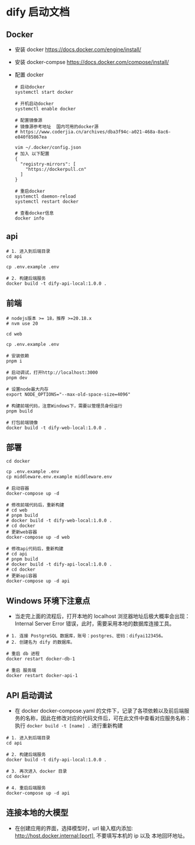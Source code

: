 # dify 启动文档

## Docker

- 安装 docker https://docs.docker.com/engine/install/
- 安装 docker-compse https://docs.docker.com/compose/install/
- 配置 docker

  ```shell
  # 启动docker
  systemctl start docker

  # 开机启动docker
  systemctl enable docker

  # 配置镜像源
  # 镜像源参考地址  国内可用的docker源
  # https://www.coderjia.cn/archives/dba3f94c-a021-468a-8ac6-e840f85867ea

  vim ~/.docker/config.json
  # 加入 以下配置
  {
    "registry-mirrors": [
      "https://dockerpull.cn"
    ]
  }

  # 重启docker
  systemctl daemon-reload
  systemctl restart docker

  # 查看docker信息
  docker info
  ```

## api
```shell
# 1. 进入到后端目录
cd api

cp .env.example .env

# 2. 构建后端服务
docker build -t dify-api-local:1.0.0 .
```

## 前端
```shell
# nodejs版本 >= 18，推荐 >=20.18.x
# nvm use 20

cd web

cp .env.example .env

# 安装依赖
pnpm i

# 启动调试，打开http://localhost:3000
pnpm dev

# 设置node最大内存
export NODE_OPTIONS="--max-old-space-size=4096"

# 构建前端代码，注意Windows下，需要以管理员身份运行
pnpm build

# 打包前端镜像
docker build -t dify-web-local:1.0.0 .
```

## 部署

```shell
cd docker

cp .env.example .env
cp middleware.env.example middleware.env

# 启动容器
docker-compose up -d

# 修改前端代码后，重新构建
# cd web
# pnpm build
# docker build -t dify-web-local:1.0.0 .
# cd docker
# 更新web容器
docker-compose up -d web

# 修改api代码后，重新构建
# cd api
# pnpm build
# docker build -t dify-api-local:1.0.0 .
# cd docker
# 更新api容器
docker-compose up -d api
```

## Windows 环境下注意点

- 当走完上面的流程后，打开本地的 localhost 浏览器地址后极大概率会出现：Internal Server Error 错误，此时，需要采用本地的数据库连接工具。

```shell
# 1. 连接 PostgreSQL 数据库，账号：postgres、密码：difyai123456。
# 2. 创建名为 dify 的数据库。

# 重启 db 进程
docker restart docker-db-1

# 重启 服务端
docker restart docker-api-1
```

## API 启动调试

- 在 docker docker-compose.yaml 的文件下，记录了各项依赖以及前后端服务的名称，因此在修改对应的代码文件后，可在此文件中查看对应服务名称：执行 `docker build -t [name] .` 进行重新构建

```shell
# 1. 进入到后端目录
cd api

# 2. 构建后端服务
docker build -t dify-api-local:1.0.0 .

# 3. 再次进入 docker 目录
cd docker

# 4. 重启后端服务
docker-compose up -d api
```

## 连接本地的大模型

- 在创建应用的界面，选择模型时，url 输入框内添加: http://host.docker.internal:[port], 不要填写本机的 ip 以及 本地回环地址。
